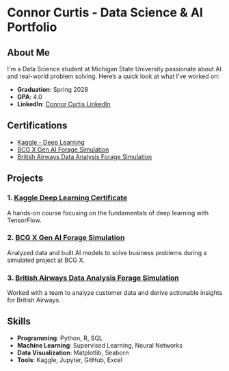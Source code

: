 # Connor Curtis - Data Science & AI Portfolio

## About Me

I'm a Data Science student at Michigan State University passionate about AI and real-world problem solving. Here’s a quick look at what I’ve worked on:

- **Graduation**: Spring 2028
- **GPA**: 4.0
- **LinkedIn**: [Connor Curtis LinkedIn](https://www.linkedin.com/in/connor-curtis-803028364/)

## Certifications

- [Kaggle - Deep Learning]([kaggle-deep-learning-cert/README.md](https://github.com/connorcurtis6/ConnorCurtis-Portfolio/blob/main/Kaggle-%20Intro%20to%20Deep%20Learning%20Certificate.png?raw=true))
- [BCG X Gen AI Forage Simulation](forage-bcg-x-genai/README.md)
- [British Airways Data Analysis Forage Simulation](forage-british-airways/README.md)

## Projects

### 1. [Kaggle Deep Learning Certificate](kaggle-deep-learning-cert/README.md)
A hands-on course focusing on the fundamentals of deep learning with TensorFlow.

### 2. [BCG X Gen AI Forage Simulation](forage-bcg-x-genai/README.md)
Analyzed data and built AI models to solve business problems during a simulated project at BCG X.

### 3. [British Airways Data Analysis Forage Simulation](forage-british-airways/README.md)
Worked with a team to analyze customer data and derive actionable insights for British Airways.

## Skills

- **Programming**: Python, R, SQL
- **Machine Learning**: Supervised Learning, Neural Networks
- **Data Visualization**: Matplotlib, Seaborn
- **Tools**: Kaggle, Jupyter, GitHub, Excel
